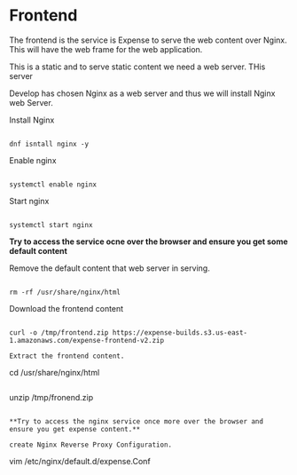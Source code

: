# Frontend

The frontend is the service is Expense to serve the web content over Nginx. This will have the web frame for the web application.

This is a static and to serve static content we need a web server. THis server

Develop has chosen Nginx as a web server and thus we will install Nginx web Server.

Install Nginx
```

dnf isntall nginx -y
```
Enable nginx
```

systemctl enable nginx
```

Start nginx
```

systemctl start nginx
```

**Try to access the service ocne over the browser and ensure you get some default content**


Remove the default content that web server in serving.
```

rm -rf /usr/share/nginx/html
```
Download the frontend content
```

curl -o /tmp/frontend.zip https://expense-builds.s3.us-east-1.amazonaws.com/expense-frontend-v2.zip

Extract the frontend content.
```
cd /usr/share/nginx/html
```
```

unzip /tmp/fronend.zip
```

**Try to access the nginx service once more over the browser and ensure you get expense content.**

create Nginx Reverse Proxy Configuration.
```

vim /etc/nginx/default.d/expense.Conf
```

